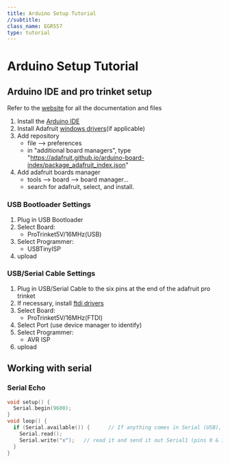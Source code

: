 ```yaml
---
title: Arduino Setup Tutorial
//subtitle:
class_name: EGR557
type: tutorial
---
```


# Arduino Setup Tutorial

## Arduino IDE and pro trinket setup

Refer to the [website](https://www.adafruit.com/product/2000) for all the documentation and files


1. Install the [Arduino IDE](https://www.arduino.cc/)
1. Install Adafruit [windows drivers](https://learn.adafruit.com/adafruit-arduino-ide-setup/windows-setup)(if applicable)
1. Add repository
    * file --> preferences
    * in "additional board managers", type "https://adafruit.github.io/arduino-board-index/package_adafruit_index.json"
1. Add adafruit boards manager
    * tools --> board --> board manager...
    * search for adafruit, select, and install.

### USB Bootloader Settings

1. Plug in USB Bootloader
1. Select Board:
    * ProTrinket5V/16MHz(USB)
1. Select Programmer:
    * USBTinyISP
1. upload

### USB/Serial Cable Settings

1. Plug in USB/Serial Cable to the six pins at the end of the adafruit pro trinket
1. If necessary, install [ftdi drivers](http://www.ftdichip.com/Drivers/VCP.htm)
1. Select Board:
    * ProTrinket5V/16MHz(FTDI)
1. Select Port (use device manager to identify)
1. Select Programmer:
    * AVR ISP
1. upload

<!--## Getting an arduino working with an RC Servo Motor
```{C}
asdf
```
-->

## Working with serial

### Serial Echo

```C
void setup() {
  Serial.begin(9600);
}
void loop() {
  if (Serial.available()) {      // If anything comes in Serial (USB),
    Serial.read();
    Serial.write("x");   // read it and send it out Serial1 (pins 0 & 1)
  }
}
```
